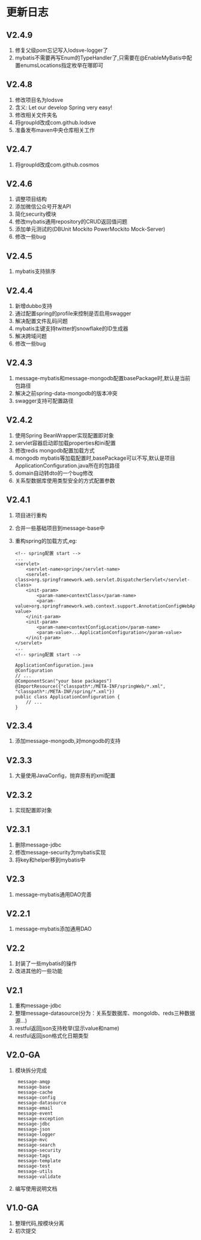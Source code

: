 # 更新日志

## V2.4.9
1. 修复父级pom忘记写入lodsve-logger了
2. mybatis不需要再写Enum的TypeHandler了,只需要在@EnableMyBatis中配置enumsLocations指定枚举在哪即可

## V2.4.8
1. 修改项目名为lodsve
2. 含义: Let our develop Spring very easy!
3. 修改相关文件夹名
4. 将groupId改成com.github.lodsve
5. 准备发布maven中央仓库相关工作

## V2.4.7
1. 将groupId改成com.github.cosmos

## V2.4.6
1. 调整项目结构
2. 添加微信公众号开发API
3. 简化security模块
4. 修改mybatis通用repository的CRUD返回值问题
5. 添加单元测试的(DBUnit Mockito PowerMockito Mock-Server)
6. 修改一些bug

## V2.4.5
1. mybatis支持排序

## V2.4.4
1. 新增dubbo支持
2. 通过配置spring的profile来控制是否启用swagger
3. 解决配置文件乱码问题
4. mybatis主键支持twitter的snowflake的ID生成器
5. 解决跨域问题
6. 修改一些bug

## V2.4.3
1. message-mybatis和message-mongodb配置basePackage时,默认是当前包路径
2. 解决之前spring-data-mongodb的版本冲突
3. swagger支持可配置路径

## V2.4.2
1. 使用Spring BeanWrapper实现配置即对象
2. servlet容器启动即加载properties和ini配置
3. 修改redis mongodb配置加载方式
4. mongodb mybatis等加载配置时,basePackage可以不写,默认是项目ApplicationConfiguration.java所在的包路径
5. domain自动转dto的一个bug修改
6. 关系型数据库使用类型安全的方式配置参数

## V2.4.1
1. 项目进行重构
2. 合并一些基础项目到message-base中
3. 重构spring的加载方式,eg:

	```
	<!-- spring配置 start -->
	...
    <servlet>
        <servlet-name>spring</servlet-name>
        <servlet-class>org.springframework.web.servlet.DispatcherServlet</servlet-class>
        <init-param>
            <param-name>contextClass</param-name>
            <param-value>org.springframework.web.context.support.AnnotationConfigWebApplicationContext</param-value>
        </init-param>
        <init-param>
            <param-name>contextConfigLocation</param-name>
            <param-value>...ApplicationConfiguration</param-value>
        </init-param>
    </servlet>
    ...
    <!-- spring配置 start -->

    ApplicationConfiguration.java
    @Configuration
    // ...
    @ComponentScan("your base packages")
    @ImportResource({"classpath*:/META-INF/springWeb/*.xml", "classpath*:/META-INF/spring/*.xml"})
    public class ApplicationConfiguration {
        // ...
    }
	```

## V2.3.4
1. 添加message-mongodb,对mongodb的支持

## V2.3.3
1. 大量使用JavaConfig，抛弃原有的xml配置

## V2.3.2
1. 实现配置即对象

## V2.3.1
1. 删除message-jdbc
2. 修改message-security为mybatis实现
3. 将key和helper移到mybatis中

## V2.3
1. message-mybatis通用DAO完善

## V2.2.1
1. message-mybatis添加通用DAO

## V2.2
1. 封装了一些mybatis的操作 
2. 改进其他的一些功能

## V2.1
1. 重构message-jdbc 
2. 整理message-datasource(分为：关系型数据库、mongoldb、reds三种数据源...) 
3. restful返回json支持枚举(显示value和name) 
4. restful返回json格式化日期类型

## V2.0-GA
1. 模块拆分完成

		message-amqp
		message-base
		message-cache
		message-config
		message-datasource
		message-email
		message-event
		message-exception
		message-jdbc
		message-json
		message-logger
		message-mvc
		message-search
		message-security
		message-tags
		message-template
		message-test
		message-utils
		message-validate
2. 编写使用说明文档

## V1.0-GA
1. 整理代码,按模块分离
2. 初次提交